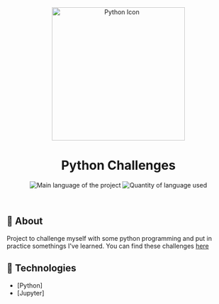 <div align="center" id="top"> 
  <img align="center" width="300px" src="https://upload.wikimedia.org/wikipedia/commons/thumb/c/c3/Python-logo-notext.svg/1200px-Python-logo-notext.svg.png" alt="Python Icon" />
</div>

<h1 align="center">Python Challenges</h1>

<p align="center">
  <img alt="Main language of the project" src="https://img.shields.io/github/languages/top/Hir4/python-principles-challenges?color=86DC3D">
  <img alt="Quantity of language used" src="https://img.shields.io/github/languages/count/Hir4/python-principles-challenges?color=86DC3D">
</p>

<br>

## :dart: About ##

Project to challenge myself with some python programming and put in practice somethings I've learned. You can find these challenges [here](https://pythonprinciples.com/challenges/)

## :rocket: Technologies ##

- [Python]
- [Jupyter]
